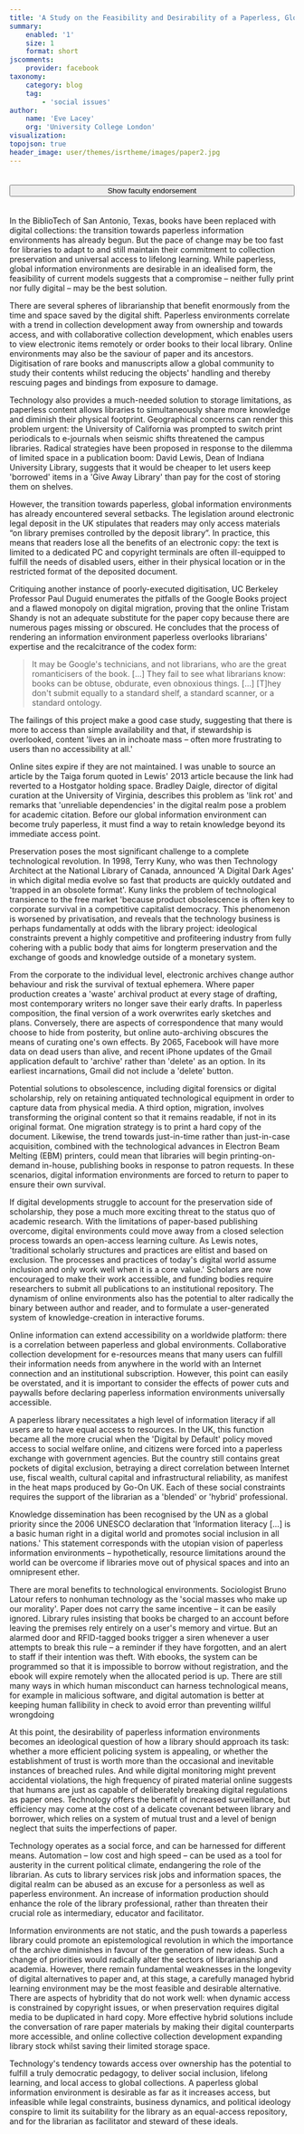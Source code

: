 ```yaml
---
title: 'A Study on the Feasibility and Desirability of a Paperless, Global Information Environment'
summary:
    enabled: '1'
    size: 1
    format: short
jscomments:
    provider: facebook
taxonomy:
    category: blog
    tag:
        - 'social issues'
author:
    name: 'Eve Lacey'
    org: 'University College London'
visualization:
topojson: true
header_image: user/themes/isrtheme/images/paper2.jpg
---
```


<script src="http://code.jquery.com/jquery-1.11.2.min.js"></script>

<script src="http://a11y.nicolas-hoffmann.net/modal/js/jquery-accessible-modal-window-aria.js"></script>


<style>
    .slider {
      position: relative;
      top: 40px;
      left: 40px;
    }

    .slider-tray {
      position: absolute;
      width: 100%;
      height: 6px;
      border: solid 1px #ccc;
      border-top-color: #aaa;
      border-radius: 4px;
      background-color: #f0f0f0;
      box-shadow: inset 0 1px 2px rgba(0, 0, 0, 0.08);
    }

    .slider-handle {
      position: absolute;
      top: 3px;
    }

    .slider-handle-icon {
      width: 14px;
      height: 14px;
      border: solid 1px #aaa;
      position: absolute;
      border-radius: 10px;
      background-color: #fff;
      box-shadow: 0 1px 4px rgba(0, 0, 0, 0.2);
      top: -7px;
      left: -7px;
    }

    dialog {
        display: block;
        z-index: 1;
        position: fixed;
        top: 100px;
        right: 15%;
        left: 15%;
        width: 70%;
        border: 1px solid #EAEAEA;
        border-radius: 5px;
        padding-right: 5%;
        padding-left: 5%;
        max-height: 550px;
        overflow: scroll;
        }

    dialog h1{
      font-size: 1.5rem;
      text-transform: none;
      letter-spacing:0px;
    }
    .modal {
      position: fixed;
      left: 25%;
      right: auto;
      top: 25%;
      width: 50%;
      margin: 0 auto;
      border: 1px solid red; 
      background: #fff;
      z-index: 667;
      padding: 2em;
    }
    .modal-overlay {
      position: fixed;
      top: 0;
      bottom: 0;
      right: 0;
      left: 0;
      background: #000;
      opacity: .6;
      z-index: 666;
    }

    .hidden{
      display: none;
    }

    .js-modal{
      width:100%;
      margin-top: 20px;
      margin-bottom: 20px;
    }
</style>


<div id="endorsement" class="hidden modal">
  <p>This paper discusses the key issues around a paperless, global information environment focusing on the idea that a balance between physical and digital formats is not only more realistic but also more appropriate. The discussions consider the issues recognising the imperfections and unreliabilities of electronic media within the context of their affordances of widespread access and importance in the preservation process. The author recognises the impact of market forces on the process of digitisation and discusses quite clearly the tensions arising from these in the perpetuation and sharing of knowledge. The importance of information literacy is clearly identified in relation to the adoption of online materials and the complexity of supporting the development of these literacies within the complex information environment is linked effectively to a consideration role of the library and information professional within this context. Throughout the paper the author draws from relevant current examples from professional and academic literature and makes a very coherent argument that the optimum information environment in today’s context recognises a balance between the physical and the digital.</p>

  <p><em>Dr. Charles Inskip, Programme Director, MA Library and Information Studies, University College London</em></p>
  
</div>

<button class="js-modal" data-modal-prefix-class="simple-animated" data-modal-content-id="endorsement" data-modal-title="Faculty Endorsement" data-modal-close-text="Close" data-modal-close-title="Close this modal window">Show faculty endorsement</button>


In the BiblioTech of San Antonio, Texas, books have been replaced with digital collections: the transition towards paperless information environments has already begun. But the pace of change may be too fast for libraries to adapt to and still maintain their commitment to collection preservation and universal access to lifelong learning. While paperless, global information environments are desirable in an idealised form, the feasibility of current models suggests that a compromise – neither fully print nor fully digital – may be the best solution. 

There are several spheres of librarianship that benefit enormously from the time and space saved by the digital shift. Paperless environments correlate with a trend in collection development away from ownership and towards access, and with collaborative collection development, which enables users to view electronic items remotely or order books to their local library. Online environments may also be the saviour of paper and its ancestors. Digitisation of rare books and manuscripts allow a global community to study their contents whilst reducing the objects' handling and thereby rescuing pages and bindings from exposure to damage. 

Technology also provides a much-needed solution to storage limitations, as paperless content allows libraries to simultaneously share more knowledge and diminish their physical footprint. Geographical concerns can render this problem urgent: the University of California was prompted to switch print periodicals to e-journals when seismic shifts threatened the campus libraries.  Radical strategies have been proposed in response to the dilemma of limited space in a publication boom: David Lewis, Dean of Indiana University Library, suggests that it would be cheaper to let users keep 'borrowed' items in a 'Give Away Library' than pay for the cost of storing them on shelves.  

However, the transition towards paperless, global information environments has already encountered several setbacks. The legislation around electronic legal deposit in the UK stipulates that readers may only access materials “on library premises controlled by the deposit library”.  In practice, this means that readers lose all the benefits of an electronic copy: the text is limited to a dedicated PC and copyright terminals are often ill-equipped to fulfill the needs of disabled users, either in their physical location or in the restricted format of the deposited document.

Critiquing another instance of poorly-executed digitisation, UC Berkeley Professor Paul Duguid enumerates the pitfalls of the Google Books project and a flawed monopoly on digital migration, proving that the online Tristam Shandy is not an adequate substitute for the paper copy because there are numerous pages missing or obscured. He concludes that the process of rendering an information environment paperless overlooks librarians' expertise and the recalcitrance of the codex form:

>It may be Google's technicians, and not librarians, who are the great romanticisers of the 	book. [...] They fail to see what librarians know: books can be obtuse, obdurate, even 	obnoxious things. […] [T]hey don't submit equally to a standard shelf, a standard 	scanner, or a standard ontology. 

The failings of this project make a good case study, suggesting that there is more to access than simple availability and that, if stewardship is overlooked, content 'lives an in inchoate mass – often more frustrating to users than no accessibility at all.'  

Online sites expire if they are not maintained. I was unable to source an article by the Taiga forum quoted in Lewis' 2013 article because the link had reverted to a Hostgator holding space. Bradley Daigle, director of digital curation at the University of Virginia, describes this problem as 'link rot' and remarks that 'unreliable dependencies' in the digital realm pose a problem for academic citation.  Before our global information environment can become truly paperless, it must find a way to retain knowledge beyond its immediate access point. 

Preservation poses the most significant challenge to a complete technological revolution. In 1998, Terry Kuny, who was then Technology Architect at the National Library of Canada, announced 'A Digital Dark Ages' in which digital media evolve so fast that products are quickly outdated and 'trapped in an obsolete format'.  Kuny links the problem of technological transience to the free market 'because product obsolescence is often key to corporate survival in a competitive capitalist democracy.  This phenomenon is worsened by privatisation, and reveals that the technology business is perhaps fundamentally at odds with the library project: ideological constraints prevent a highly competitive and profiteering industry from fully cohering with a public body that aims for longterm preservation and the exchange of goods and knowledge outside of a monetary system.

From the corporate to the individual level, electronic archives change author behaviour and risk the survival of textual ephemera. Where paper production creates a 'waste' archival product at every stage of drafting, most contemporary writers  no longer save their early drafts. In paperless composition, the final version of a work overwrites early sketches and plans. Conversely, there are aspects of correspondence that many would choose to hide from posterity, but online auto-archiving obscures the means of curating one's own effects. By 2065, Facebook will have more data on dead users than alive,  and recent iPhone updates of the Gmail application default to 'archive' rather than 'delete' as an option.  In its earliest incarnations, Gmail did not include a 'delete' button. 

Potential solutions to obsolescence, including digital forensics or digital scholarship, rely on retaining antiquated technological equipment in order to capture data from physical media.  A third option, migration, involves transforming the original content so that it remains readable, if not in its original format. One migration strategy is to print a hard copy of the document. Likewise, the trend towards just-in-time rather than just-in-case acquisition, combined with the technological advances in Electron Beam Melting (EBM) printers, could mean that libraries will begin printing-on-demand in-house, publishing  books in response to patron requests.  In these scenarios, digital information environments are forced to return to paper to ensure their own survival. 

If digital developments struggle to account for the preservation side of scholarship, they pose a much more exciting threat to the status quo of academic research. With the limitations of paper-based publishing overcome, digital environments could move away from a closed selection process towards an open-access learning culture. As Lewis notes, 'traditional scholarly structures and practices are elitist and based on exclusion. The processes and practices of today's digital world assume inclusion and only work well when it is a core value.'  Scholars are now encouraged to make their work accessible, and funding bodies require researchers to submit all publications to an institutional repository.  The dynamism of online environments also has the potential to alter radically the binary between author and reader, and to formulate a user-generated system of knowledge-creation in interactive forums.

Online information can extend accessibility on a worldwide platform: there is a correlation between paperless and global environments. Collaborative collection development for e-resources means that many users can fulfill their information needs from anywhere in the world with an Internet connection and an institutional subscription. However, this point can easily be overstated, and it is important to consider the effects of power cuts and paywalls before declaring paperless information environments universally accessible. 

A paperless library necessitates a high level of information literacy if all users are to have equal access to resources. In the UK, this function became all the more crucial when the 'Digital by Default' policy moved access to social welfare online, and citizens were forced into a paperless exchange with government agencies.  But the country still contains great pockets of digital exclusion, betraying a direct correlation between Internet use, fiscal wealth, cultural capital and infrastructural reliability, as manifest in the heat maps produced by Go-On UK.  Each of these social constraints requires the support of the librarian as a 'blended' or 'hybrid' professional.  

Knowledge dissemination has been recognised by the UN as a global priority since the 2006 UNESCO declaration that 'Information literacy […] is a basic human right in a digital world and promotes social inclusion in all nations.'  This statement corresponds with the utopian vision of paperless information environments – hypothetically, resource limitations around the world can be overcome if libraries move out of physical spaces and into an omnipresent ether.  

There are moral benefits to technological environments. Sociologist Bruno Latour refers to nonhuman technology as the 'social masses who make up our morality'.  Paper does not carry the same incentive – it can be easily ignored. Library rules insisting that books be charged to an account before leaving the premises rely entirely on a user's memory and virtue. But an alarmed door and RFID-tagged books trigger a siren whenever a user attempts to break this rule – a reminder if they have forgotten, and an alert to staff if their intention was theft. With ebooks, the system can be programmed so that it is impossible to borrow without registration, and the ebook will expire remotely when the allocated period is up. There are still many ways in which human misconduct can harness technological means, for example in malicious software, and digital automation is better at keeping human fallibility in check to avoid error than preventing willful wrongdoing

At this point, the desirability of paperless information environments becomes an ideological question of how a library should approach its task: whether a more efficient policing system is appealing, or whether the establishment of trust is worth more than the occasional and inevitable instances of breached rules. And while digital monitoring might prevent accidental violations, the high frequency of pirated material online suggests that humans are just as capable of deliberately breaking digital regulations as paper ones. Technology offers the benefit of increased surveillance, but efficiency may come at the cost of a delicate covenant between library and borrower, which relies on a system of mutual trust and a level of benign neglect that suits the imperfections of paper. 

Technology operates as a social force, and can be harnessed for different means. Automation – low cost and high speed – can be used as a tool for austerity in the current political climate, endangering the role of the librarian. As cuts to library services risk jobs and information spaces, the digital realm can be abused as an excuse for a personless as well as paperless environment. An increase of information production should enhance the role of the library professional, rather than threaten their crucial role as intermediary, educator and facilitator.

Information environments are not static, and the push towards a paperless library could promote an epistemological revolution in which the importance of the archive diminishes in favour of the generation of new ideas. Such a change of priorities would radically alter the sectors of librarianship and academia. However, there remain fundamental weaknesses in the longevity of digital alternatives to paper and, at this stage, a carefully managed hybrid learning environment may be the most feasible and desirable alternative. There are aspects of hybridity that do not work well: when dynamic access is constrained by copyright issues, or when preservation requires digital media to be duplicated in hard copy. More effective hybrid solutions include the conversation of rare paper materials by making their digital counterparts more accessible, and online collective collection development expanding library stock whilst saving their limited storage space. 

Technology's tendency towards access over ownership has the potential to fulfill a truly democratic pedagogy, to deliver social inclusion, lifelong learning, and local access to global collections. A paperless global information environment is desirable as far as it increases access, but infeasible while legal constraints, business dynamics, and political ideology conspire to limit its suitability for the library as an equal-access repository, and for the librarian as facilitator and steward of these ideals. 


<script src="http://assets-polarb-com.a.ssl.fastly.net/assets/polar-embedded.js" async="true" data-publisher="Shomik" data-poll-id="238931"></script>


<script src="http://assets-polarb-com.a.ssl.fastly.net/assets/polar-embedded.js" async="true" data-publisher="Shomik" data-poll-id="238932"></script>


<script src="http://assets-polarb-com.a.ssl.fastly.net/assets/polar-embedded.js" async="true" data-publisher="Shomik" data-poll-id="238933"></script>
